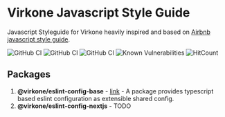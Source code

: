 # Virkone Javascript Style Guide

Javascript Styleguide for Virkone heavily inspired and based on [Airbnb javascript style guide](https://github.com/airbnb/javascript).

![GitHub CI](https://github.com/virkone/javascript/actions/workflows/node.js.yml/badge.svg)
![GitHub CI](https://github.com/virkone/javascript/actions/workflows/node_pretest.yml/badge.svg)
![GitHub CI](https://github.com/virkone/javascript/actions/workflows/npm-publish.yml/badge.svg)
![Known Vulnerabilities](https://snyk.io/test/github/virkone/javascript/badge.svg)
![HitCount](https://hits.dwyl.com/virkone/javascript.svg)

## Packages

1. **@virkone/eslint-config-base** - [link](https://github.com/virkone/javascript/packages/eslint-config-base) - A package provides typescript based eslint configuration as extensible shared config.
2. **@virkone/eslint-config-nextjs** - TODO
